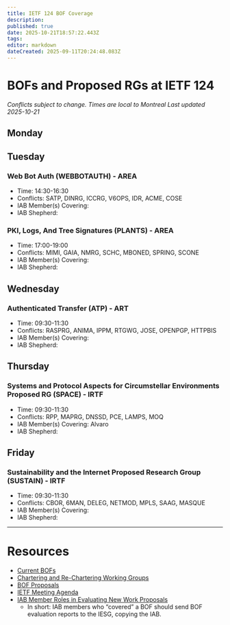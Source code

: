 ```yaml
---
title: IETF 124 BOF Coverage
description: 
published: true
date: 2025-10-21T18:57:22.443Z
tags: 
editor: markdown
dateCreated: 2025-09-11T20:24:48.083Z
---
```


# BOFs and Proposed RGs at IETF 124

*Conflicts subject to change. Times are local to Montreal*
*Last updated 2025-10-21*

## Monday




## Tuesday

### Web Bot Auth (WEBBOTAUTH) - AREA
* Time: 14:30-16:30
* Conflicts: SATP, DINRG, ICCRG, V6OPS, IDR, ACME, COSE
* IAB Member(s) Covering: 
* IAB Shepherd: 

### PKI, Logs, And Tree Signatures (PLANTS) - AREA
* Time: 17:00-19:00
* Conflicts: MIMI, GAIA, NMRG, SCHC, MBONED, SPRING, SCONE
* IAB Member(s) Covering: 
* IAB Shepherd: 



## Wednesday

### Authenticated Transfer (ATP) - ART
* Time: 09:30-11:30
* Conflicts: RASPRG, ANIMA, IPPM, RTGWG, JOSE, OPENPGP, HTTPBIS
* IAB Member(s) Covering: 
* IAB Shepherd: 




## Thursday

### Systems and Protocol Aspects for Circumstellar Environments Proposed RG (SPACE) - IRTF
* Time: 09:30-11:30
* Conflicts: RPP, MAPRG, DNSSD, PCE, LAMPS, MOQ
* IAB Member(s) Covering: Alvaro
* IAB Shepherd: 

## Friday

### Sustainability and the Internet Proposed Research Group (SUSTAIN) - IRTF
* Time: 09:30-11:30
* Conflicts: CBOR, 6MAN, DELEG, NETMOD, MPLS, SAAG, MASQUE
* IAB Member(s) Covering: 
* IAB Shepherd: 



---
 # Resources

- [Current BOFs](https://datatracker.ietf.org/wg/bofs/)
- [Chartering and Re-Chartering Working Groups](https://datatracker.ietf.org/group/chartering/)
- [BOF Proposals](https://datatracker.ietf.org/doc/bof-requests)
- [IETF Meeting Agenda](https://datatracker.ietf.org/meeting/agenda/)
- [IAB Member Roles in Evaluating New Work Proposals](https://datatracker.ietf.org/doc/statement-iab-member-roles-in-evaluating-new-work-proposals/)
    - In short: IAB members who “covered” a BOF should send BOF evaluation reports to the IESG, copying the IAB.


